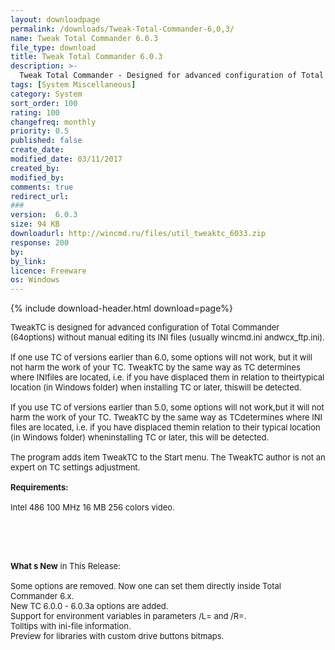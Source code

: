 ```yaml
---
layout: downloadpage
permalink: /downloads/Tweak-Total-Commander-6,0,3/
name: Tweak Total Commander 6.0.3
file_type: download
title: Tweak Total Commander 6.0.3
description: >-
  Tweak Total Commander - Designed for advanced configuration of Total Commander (more than 58 options)
tags: [System Miscellaneous]
category: System
sort_order: 100
rating: 100
changefreq: monthly
priority: 0.5
published: false
create_date:
modified_date: 03/11/2017
created_by:
modified_by:
comments: true
redirect_url:
###
version:  6.0.3
size: 94 KB
downloadurl: http://wincmd.ru/files/util_tweaktc_6033.zip
response: 200
by:
by_link:
licence: Freeware
os: Windows
---
```


{% include download-header.html download=page%}

<p style="fix-download-text !important">
<p><font size="2">TweakTC is designed for advanced configuration of Total Commander (64options) without manual editing its INI files (usually wincmd.ini andwcx_ftp.ini).<br />
<br />
If one use TC of versions earlier than 6.0, some options will not work, but it will not harm the work of your TC. TweakTC by the same way as TC determines where INIfiles are located, i.e. if you have displaced them in relation to theirtypical location (in Windows folder) when installing TC or later, thiswill be detected.<br />
<br />
If you use TC of versions earlier than 5.0, some options will not work,but it will not harm the work of your TC. TweakTC by the same way as TCdetermines where INI files are located, i.e. if you have displaced themin relation to their typical location (in Windows folder) wheninstalling TC or later, this will be detected.<br />
<br />
The program adds item TweakTC to the Start menu. The TweakTC author is not an expert on TC settings adjustment. <br />
<br />
<span><strong>Requirements:</strong></span><br />
<br />
Intel 486 100 MHz 16 MB 256 colors video.</font></p>
<!-- google_ad_section_end -->
<p><font size="2">&#160;</font></p>
<div class="celltext_big"><br />
<br />
<font size="2"><strong>What s New</strong> in This Release:<br />
<br />
Some options are removed. Now one can set them directly inside Total Commander 6.x.<br />
New TC 6.0.0 - 6.0.3a options are added. <br />
Support for environment variables in parameters /L= and /R=.<br />
Tolltips with ini-file information.<br />
Preview for libraries with custom drive buttons bitmaps.</font></div></p>
